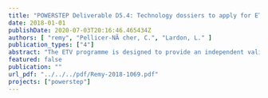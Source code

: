 ```yaml
---
title: "POWERSTEP Deliverable D5.4: Technology dossiers to apply for ETV certification and guidelines"
date: 2018-01-01
publishDate: 2020-07-03T20:16:46.465434Z
authors: [ "remy", "Pellicer-NÃ cher, C.", "Lardon, L." ]
publication_types: ["4"]
abstract: "The ETV programme is designed to provide an independent validation of the performance claims of technology suppliers by a qualified third party called “ETV verification body”. The \"Statement of Verification\" delivered at the end of the ETV process can be used as evidence that the claims made about the innovation are both credible and scientifically sound. With proof of performance credibly assured, innovations can expect an easier market access and/or a larger market share and the technological risk is reduced for technology purchasers. In the POWERSTEP project, 2 technologies were finally chosen after a section process (“quick scan”), Drum filters for primary treatment of raw wastewater (supplied by the company “Veolia Water Technologies Sweden – Hydrotech”) and the Biomethanation process for conversion of biogas or CO2 into biomethane, using a proprietary biocatalyst and reactor configuration (supplied by the company “Electrochaea”). The report summarizes the how the quick scan was carried out to select the above mentioned technologies, feedback from the two companies of the overall ETV process and their experiences as well as general feedback and recommendation to improve the ETV process in general from the POWERSTEP project point of view. It has to be mentioned that until the end of the POWERSTEP project (30th of June) the ETV verification process is not finished in both cases, so no results or feedback on the outcomes can be presented in this report."
featured: false
publication: ""
url_pdf: "../../../pdf/Remy-2018-1069.pdf"
projects: ["powerstep"]
---
```



